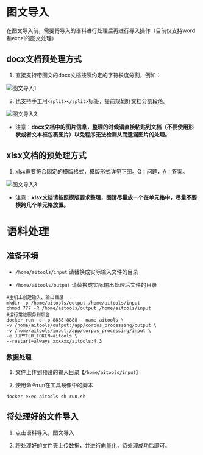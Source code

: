 # 图文导入

在图文导入前，需要将导入的语料进行处理后再进行导入操作（目前仅支持word和excel的图文处理）

## docx文档预处理方式

1. 直接支持带图文的docx文档按照约定的字符长度分割，例如：

![图文导入1](image.png)

2. 也支持手工用`<split></split>`标签，提前规划好文档分割段落。

![图文导入2](image.png)

- 注意：**docx文档中的图片信息，整理的时候请直接粘贴到文档（不要使用形状或者文本框包裹图片）以免程序无法检测从而遗漏图片的处理。**

## xlsx文档的预处理方式

1. xlsx需要符合固定的模版格式，模版形式详见下图。Q：问题，A：答案。

![图文导入3](image-1.png)

- 注意：**xlsx文档请按照模版要求整理，图请尽量放一个在单元格中，尽量不要横跨几个单元格放置。**

# 语料处理

## 准备环境

- `/home/aitools/input`    请替换成实际输入文件的目录

- `/home/aitools/output`   请替换成实际输出处理后文件的目录

```shell
#主机上创建输入、输出目录
mkdir -p /home/aitools/output /home/aitools/input
chmod 777 -R /home/aitools/output /home/aitools/input
#运行常驻服务到后台
docker run -d -p 8888:8888 --name aitools \
-v /home/aitools/output:/app/corpus_processing/output \
-v /home/aitools/input:/app/corpus_processing/input \
-e JUPYTER_TOKEN=aitools \
--restart=always xxxxxx/aitools:4.3 
```

### 数据处理

1. 文件上传到预设的输入目录`【/home/aitools/input】`

2. 使用命令run在工具镜像中的脚本

`docker exec aitools sh run.sh`

## 将处理好的文件导入

1. 点击语料导入，图文导入

2. 将处理好的文件夹上传数据，并进行向量化，待处理成功后即可。